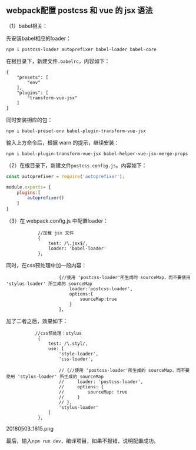 


## webpack配置 postcss 和 vue 的 jsx 语法


（1）babel相关：

先安装babel相应的loader：

```
npm i postcss-loader autoprefixer babel-loader babel-core
```

在根目录下，新建文件`.babelrc`，内容如下：

```
{
    "presets": [
        "env"
    ],
    "plugins": [
        "transform-vue-jsx"
    ]
}
```


同时安装相应的包：

```
npm i babel-preset-env babel-plugin-transform-vue-jsx
```

输入上方命令后，根据 warn 的提示，继续安装：

```
npm i babel-plugin-transform-vue-jsx babel-helper-vue-jsx-merge-props
```

（2）在根目录下，新建文件`postcss.config.js`。内容如下：

```javascript
const autoprefixer = require('autoprefixer');

module.exports= {
    plugins:[
        autoprefixer()
    ]
}
```


（3）在 webpack.config.js 中配置loader：


```
            //加载 jsx 文件
            {
                test: /\.jsx$/,
                loader: 'babel-loader'
            },
```


同时，在css预处理中加一段内容：

```
                    {//使用 'postcss-loader'所生成的 sourceMap，而不要使用 'stylus-loader' 所生成的 sourceMap
                        loader:'postcss-loader',
                        options:{
                            sourceMap:true  
                        }
                    },
```




加了二者之后，效果如下：

```
           //css预处理：stylus
            {
                test: /\.styl/,
                use: [
                    'style-loader',
                    'css-loader',

                    // {//使用 'postcss-loader'所生成的 sourceMap，而不要使用 'stylus-loader' 所生成的 sourceMap
                    //     loader: 'postcss-loader',
                    //     options: {
                    //         sourceMap: true
                    //     }
                    // },
                    'stylus-loader'
                ]
            },
```

20180503_1615.png

最后，输入`npm run dev`，编译项目，如果不报错，说明配置成功。

















